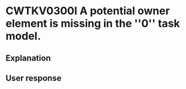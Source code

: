 # CWTKV0300I A potential owner element is missing in the ''0'' task model.

## Explanation

## User response